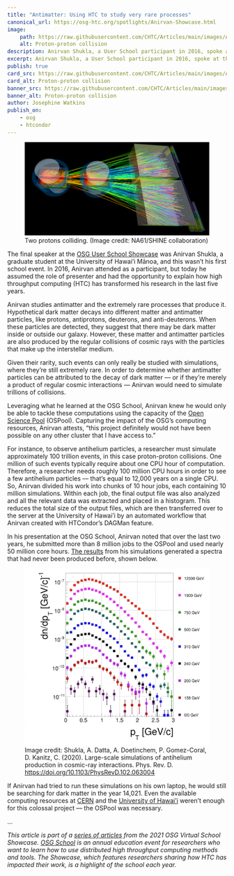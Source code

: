 ```yaml
---
title: "Antimatter: Using HTC to study very rare processes"
canonical_url: https://osg-htc.org/spotlights/Anirvan-Showcase.html
image:
    path: https://raw.githubusercontent.com/CHTC/Articles/main/images/Anirvan-Showcase-1.png
    alt: Proton-proton collision
description: Anirvan Shukla, a User School participant in 2016, spoke at this year's Showcase about how high throughput computing has transformed his research of antimatter in the last five years.
excerpt: Anirvan Shukla, a User School participant in 2016, spoke at this year's Showcase about how high throughput computing has transformed his research of antimatter in the last five years.
publish: true
card_src: https://raw.githubusercontent.com/CHTC/Articles/main/images/Anirvan-Showcase-1.png
card_alt: Proton-proton collision
banner_src: https://raw.githubusercontent.com/CHTC/Articles/main/images/Anirvan-Showcase-banner.png
banner_alt: Proton-proton collision
author: Josephine Watkins
publish_on:
    - osg
    - htcondor
--- 
```



<figure>
  <img src="https://raw.githubusercontent.com/CHTC/Articles/main/images/Anirvan-Showcase-1.png" alt="Proton-proton collision"/>
  <figcaption class="figure-caption">Two protons colliding. (Image credit: NA61/SHINE collaboration)<br/></figcaption>
</figure>


The final speaker at the [OSG User School Showcase](https://path-cc.io/news/2021-08-19-Showcase/) was Anirvan Shukla, a graduate student at the University of Hawai’i Mānoa, and this wasn’t his first school event. In 2016, Anirvan attended as a participant, but today he assumed the role of presenter and had the opportunity to explain how high throughput computing (HTC) has transformed his research in the last five years.

Anirvan studies antimatter and the extremely rare processes that produce it. Hypothetical dark matter decays into different matter and antimatter particles, like protons, antiprotons, deuterons, and anti-deuterons. When these particles are detected, they suggest that there may be dark matter inside or outside our galaxy. However, these matter and antimatter particles are also produced by the regular collisions of cosmic rays with the particles that make up the interstellar medium. 

Given their rarity, such events can only really be studied with simulations, where they’re still extremely rare. In order to determine whether antimatter particles can be attributed to the decay of dark matter –– or if they’re merely a product of regular cosmic interactions –– Anirvan would need to simulate trillions of collisions.

Leveraging what he learned at the OSG School, Anirvan knew he would only be able to tackle these computations using the capacity of the [Open Science Pool](https://opensciencegrid.org/about/open_science_pool/) (OSPool). Capturing the impact of the OSG’s computing resources, Anirvan attests, “this project definitely would not have been possible on any other cluster that I have access to.”

For instance, to observe antihelium particles, a researcher must simulate approximately 100 trillion events, in this case proton-proton collisions. One million of such events typically require about one CPU hour of computation. Therefore, a researcher needs roughly 100 million CPU hours in order to see a few antihelium particles –– that’s equal to 12,000 years on a single CPU. So, Anirvan divided his work into chunks of 10 hour jobs, each containing 10 million simulations. Within each job, the final output file was also analyzed and all the relevant data was extracted and placed in a histogram. This reduces the total size of the output files, which are then transferred over to the server at the University of Hawai’i by an automated workflow that Anirvan created with HTCondor’s DAGMan feature.

In his presentation at the OSG School, Anirvan noted that over the last two years, he submitted more than 8 million jobs to the OSPool and used nearly 50 million core hours. [The results](https://doi.org/10.1103/PhysRevD.102.063004) from his simulations generated a spectra that had never been produced before, shown below.

<figure>
  <img src="https://raw.githubusercontent.com/CHTC/Articles/main/images/Anirvan-Showcase-2.png" alt="Chart" width="500px" >
  <figcaption class="figure-caption">Image credit: Shukla, A. Datta, A. Doetinchem, P. Gomez-Coral, D. Kanitz, C. (2020). Large-scale simulations of antihelium production in cosmic-ray interactions. Phys. Rev. D. <a href="https://doi.org/10.1103/PhysRevD.102.063004">https://doi.org/10.1103/PhysRevD.102.063004</a><br/></figcaption>
</figure>

If Anirvan had tried to run these simulations on his own laptop, he would still be searching for dark matter in the year 14,021. Even the available computing resources at [CERN](https://home.cern/) and the [University of Hawai’i](https://manoa.hawaii.edu/) weren’t enough for this colossal project –– the OSPool was necessary. 

...

*This article is part of a [series of articles](https://path-cc.io/news/2021-08-19-Showcase/) from the 2021 OSG Virtual School Showcase. [OSG School](https://opensciencegrid.org/virtual-school-2021/) is an annual education event for researchers who want to learn how to use distributed high throughput computing methods and tools. The Showcase, which features researchers sharing how HTC has impacted their work, is a highlight of the school each year.*
